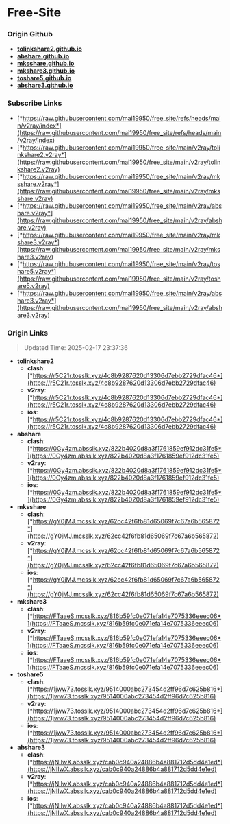 # Free-Site

### Origin Github

- [**tolinkshare2.github.io**](https://github.com/tolinkshare2/tolinkshare2.github.io)
- [**abshare.github.io**](https://github.com/abshare/abshare.github.io)
- [**mksshare.github.io**](https://github.com/mksshare/mksshare.github.io)
- [**mkshare3.github.io**](https://github.com/mkshare3/mkshare3.github.io)
- [**toshare5.github.io**](https://github.com/toshare5/toshare5.github.io)
- [**abshare3.github.io**](https://github.com/abshare3/abshare3.github.io)

### Subscribe Links

- [*https://raw.githubusercontent.com/mai19950/free_site/refs/heads/main/v2ray/index*](https://raw.githubusercontent.com/mai19950/free_site/refs/heads/main/v2ray/index)
- [*https://raw.githubusercontent.com/mai19950/free_site/main/v2ray/tolinkshare2.v2ray*](https://raw.githubusercontent.com/mai19950/free_site/main/v2ray/tolinkshare2.v2ray)
- [*https://raw.githubusercontent.com/mai19950/free_site/main/v2ray/mksshare.v2ray*](https://raw.githubusercontent.com/mai19950/free_site/main/v2ray/mksshare.v2ray)
- [*https://raw.githubusercontent.com/mai19950/free_site/main/v2ray/abshare.v2ray*](https://raw.githubusercontent.com/mai19950/free_site/main/v2ray/abshare.v2ray)
- [*https://raw.githubusercontent.com/mai19950/free_site/main/v2ray/mkshare3.v2ray*](https://raw.githubusercontent.com/mai19950/free_site/main/v2ray/mkshare3.v2ray)
- [*https://raw.githubusercontent.com/mai19950/free_site/main/v2ray/toshare5.v2ray*](https://raw.githubusercontent.com/mai19950/free_site/main/v2ray/toshare5.v2ray)
- [*https://raw.githubusercontent.com/mai19950/free_site/main/v2ray/abshare3.v2ray*](https://raw.githubusercontent.com/mai19950/free_site/main/v2ray/abshare3.v2ray)

### Origin Links

> Updated Time: 2025-02-17 23:37:36

- **tolinkshare2**
  - **clash**: [*https://r5C21r.tosslk.xyz/4c8b9287620d13306d7ebb2729dfac46*](https://r5C21r.tosslk.xyz/4c8b9287620d13306d7ebb2729dfac46)
  - **v2ray**: [*https://r5C21r.tosslk.xyz/4c8b9287620d13306d7ebb2729dfac46*](https://r5C21r.tosslk.xyz/4c8b9287620d13306d7ebb2729dfac46)
  - **ios**: [*https://r5C21r.tosslk.xyz/4c8b9287620d13306d7ebb2729dfac46*](https://r5C21r.tosslk.xyz/4c8b9287620d13306d7ebb2729dfac46)
- **abshare**
  - **clash**: [*https://0Gy4zm.absslk.xyz/822b4020d8a3f1761859ef912dc31fe5*](https://0Gy4zm.absslk.xyz/822b4020d8a3f1761859ef912dc31fe5)
  - **v2ray**: [*https://0Gy4zm.absslk.xyz/822b4020d8a3f1761859ef912dc31fe5*](https://0Gy4zm.absslk.xyz/822b4020d8a3f1761859ef912dc31fe5)
  - **ios**: [*https://0Gy4zm.absslk.xyz/822b4020d8a3f1761859ef912dc31fe5*](https://0Gy4zm.absslk.xyz/822b4020d8a3f1761859ef912dc31fe5)
- **mksshare**
  - **clash**: [*https://gY0jMJ.mcsslk.xyz/62cc42f6fb81d65069f7c67a6b565872*](https://gY0jMJ.mcsslk.xyz/62cc42f6fb81d65069f7c67a6b565872)
  - **v2ray**: [*https://gY0jMJ.mcsslk.xyz/62cc42f6fb81d65069f7c67a6b565872*](https://gY0jMJ.mcsslk.xyz/62cc42f6fb81d65069f7c67a6b565872)
  - **ios**: [*https://gY0jMJ.mcsslk.xyz/62cc42f6fb81d65069f7c67a6b565872*](https://gY0jMJ.mcsslk.xyz/62cc42f6fb81d65069f7c67a6b565872)
- **mkshare3**
  - **clash**: [*https://FTaaeS.mcsslk.xyz/816b59fc0e071efa14e7075336eeec06*](https://FTaaeS.mcsslk.xyz/816b59fc0e071efa14e7075336eeec06)
  - **v2ray**: [*https://FTaaeS.mcsslk.xyz/816b59fc0e071efa14e7075336eeec06*](https://FTaaeS.mcsslk.xyz/816b59fc0e071efa14e7075336eeec06)
  - **ios**: [*https://FTaaeS.mcsslk.xyz/816b59fc0e071efa14e7075336eeec06*](https://FTaaeS.mcsslk.xyz/816b59fc0e071efa14e7075336eeec06)
- **toshare5**
  - **clash**: [*https://1jww73.tosslk.xyz/9514000abc273454d2ff96d7c625b816*](https://1jww73.tosslk.xyz/9514000abc273454d2ff96d7c625b816)
  - **v2ray**: [*https://1jww73.tosslk.xyz/9514000abc273454d2ff96d7c625b816*](https://1jww73.tosslk.xyz/9514000abc273454d2ff96d7c625b816)
  - **ios**: [*https://1jww73.tosslk.xyz/9514000abc273454d2ff96d7c625b816*](https://1jww73.tosslk.xyz/9514000abc273454d2ff96d7c625b816)
- **abshare3**
  - **clash**: [*https://jNIIwX.absslk.xyz/cab0c940a24886b4a881712d5dd4e1ed*](https://jNIIwX.absslk.xyz/cab0c940a24886b4a881712d5dd4e1ed)
  - **v2ray**: [*https://jNIIwX.absslk.xyz/cab0c940a24886b4a881712d5dd4e1ed*](https://jNIIwX.absslk.xyz/cab0c940a24886b4a881712d5dd4e1ed)
  - **ios**: [*https://jNIIwX.absslk.xyz/cab0c940a24886b4a881712d5dd4e1ed*](https://jNIIwX.absslk.xyz/cab0c940a24886b4a881712d5dd4e1ed)

